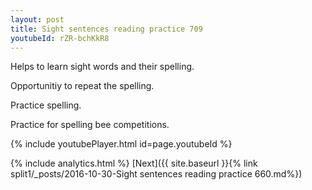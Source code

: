 ```yaml
---
layout: post
title: Sight sentences reading practice 709
youtubeId: rZR-bchKkR8
---
```

 
 
Helps to learn sight words and their spelling.

Opportunitiy to repeat the spelling. 

Practice spelling. 
 
Practice for spelling bee competitions. 
 
{% include youtubePlayer.html id=page.youtubeId %}
 
 
{% include analytics.html %} 
[Next]({{ site.baseurl }}{% link  split1/_posts/2016-10-30-Sight sentences reading practice 660.md%})
 
